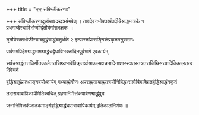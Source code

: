 +++
title = "२२ सपिण्डीकरणाः"

+++
सपिण्डीकरणादूर्ध्वयावदब्दत्रयंभवेत् । तावदेवनभोक्तव्यंतदीयेश्राद्धमात्रके १ प्रथमाब्देस्थादिभोजीद्वितीयेमांसभक्षकः ।

तृतीयेरक्तभोजीस्याच्चुद्धंश्राद्धंचतुर्थके २ इत्यास्तांप्रासङ्गिकंप्रकृतमनुसरामः

पार्वणमपिहेमश्राद्धमामश्राद्धंचद्वेधाविभक्तादिनपूर्वभागे एवकार्यम्

सर्वंचश्राद्धंतत्तन्निर्णीतकालेतत्तत्तिथ्यभावेपिक्र्तव्यंसाकल्यवचनादिनाशास्स्त्रतस्तत्रतत्तत्तिथिसत्त्वादितिकालतत्त्वविवेचने

वृद्धिश्राद्धंप्रातःसङ्गवयोःकार्यम् मध्याह्नोगौणः अपराह्णसायाह्नरात्रयोनिषिद्धाःरात्रौविवाहेप्रातर्वृद्धिश्राद्धंनकृतं

तदारात्रावापिकार्यमितिक्वचित् ग्रहणनिमित्तंकंपार्वणश्राद्धंपुत्र

जन्मनिमित्तकंजातकमार्ङ्गवृद्धिश्राद्धंचरात्रावापिकार्यम् इतिकालनिर्णयः ॥
